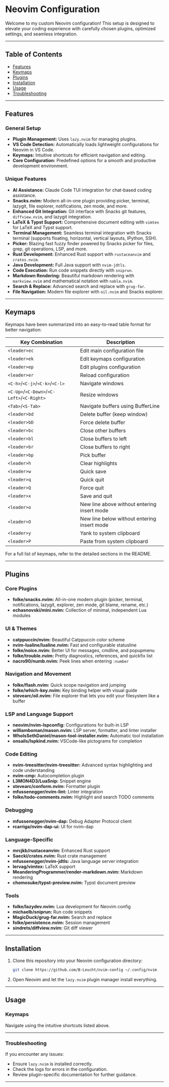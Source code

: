 # Neovim Configuration

Welcome to my custom Neovim configuration! This setup is designed to elevate your coding experience with carefully chosen plugins, optimized settings, and seamless integration.

---

## Table of Contents
- [Features](#features)
- [Keymaps](#keymaps)
- [Plugins](#plugins)
- [Installation](#installation)
- [Usage](#usage)
- [Troubleshooting](#troubleshooting)

---

## Features

### General Setup

- **Plugin Management:** Uses `lazy.nvim` for managing plugins.
- **VS Code Detection:** Automatically loads lightweight configurations for Neovim in VS Code.
- **Keymaps:** Intuitive shortcuts for efficient navigation and editing.
- **Core Configuration:** Predefined options for a smooth and productive development environment.

### Unique Features

- **AI Assistance:** Claude Code TUI integration for chat-based coding assistance.
- **Snacks.nvim:** Modern all-in-one plugin providing picker, terminal, lazygit, file explorer, notifications, zen mode, and more.
- **Enhanced Git Integration:** Git interface with Snacks git features, `diffview.nvim`, and lazygit integration.
- **LaTeX & Typst Support:** Comprehensive document editing with `vimtex` for LaTeX and Typst support.
- **Terminal Management:** Seamless terminal integration with Snacks terminal (supports floating, horizontal, vertical layouts, IPython, SSH).
- **Picker:** Blazing fast fuzzy finder powered by Snacks picker for files, grep, git operations, LSP, and more.
- **Rust Development:** Enhanced Rust support with `rustaceanvim` and `crates.nvim`.
- **Java Development:** Full Java support with `nvim-jdtls`.
- **Code Execution:** Run code snippets directly with `sniprun`.
- **Markdown Rendering:** Beautiful markdown rendering with `markview.nvim` and mathematical notation with `nabla.nvim`.
- **Search & Replace:** Advanced search and replace with `grug-far`.
- **File Navigation:** Modern file explorer with `oil.nvim` and Snacks explorer.

---

## Keymaps

Keymaps have been summarized into an easy-to-read table format for better navigation:

| Key Combination           | Description                                    |
|---------------------------|------------------------------------------------|
| `<leader>ec`              | Edit main configuration file                  |
| `<leader>ek`              | Edit keymaps configuration                    |
| `<leader>ep`              | Edit plugins configuration                    |
| `<leader>er`              | Reload configuration                          |
| `<C-h>`/`<C-j>`/`<C-k>`/`<C-l>` | Navigate windows                             |
| `<C-Up>`/`<C-Down>`/`<C-Left>`/`<C-Right>` | Resize windows                   |
| `<Tab>`/`<S-Tab>`         | Navigate buffers using BufferLine             |
| `<leader>bd`              | Delete buffer (keep window)                   |
| `<leader>bD`              | Force delete buffer                           |
| `<leader>bc`              | Close other buffers                           |
| `<leader>bl`              | Close buffers to left                         |
| `<leader>br`              | Close buffers to right                        |
| `<leader>bp`              | Pick buffer                                   |
| `<leader>h`               | Clear highlights                              |
| `<leader>w`               | Quick save                                    |
| `<leader>q`               | Quick quit                                    |
| `<leader>Q`               | Force quit                                    |
| `<leader>x`               | Save and quit                                 |
| `<leader>o`               | New line above without entering insert mode   |
| `<leader>O`               | New line below without entering insert mode   |
| `<leader>y`               | Yank to system clipboard                      |
| `<leader>P`               | Paste from system clipboard                   |

For a full list of keymaps, refer to the detailed sections in the README.

---

## Plugins

### Core Plugins
- **folke/snacks.nvim:** All-in-one modern plugin (picker, terminal, notifications, lazygit, explorer, zen mode, git blame, rename, etc.)
- **echasnovski/mini.nvim:** Collection of minimal, independent Lua modules

### UI & Themes
- **catppuccin/nvim:** Beautiful Catppuccin color scheme
- **nvim-lualine/lualine.nvim:** Fast and configurable statusline
- **folke/noice.nvim:** Better UI for messages, cmdline, and popupmenu
- **folke/trouble.nvim:** Pretty diagnostics, references, and quickfix list
- **nacro90/numb.nvim:** Peek lines when entering `:number`

### Navigation and Movement
- **folke/flash.nvim:** Quick scope navigation and jumping
- **folke/which-key.nvim:** Key binding helper with visual guide
- **stevearc/oil.nvim:** File explorer that lets you edit your filesystem like a buffer

### LSP and Language Support
- **neovim/nvim-lspconfig:** Configurations for built-in LSP
- **williamboman/mason.nvim:** LSP server, formatter, and linter installer
- **WhoIsSethDaniel/mason-tool-installer.nvim:** Automatic tool installation
- **onsails/lspkind.nvim:** VSCode-like pictograms for completion

### Code Editing
- **nvim-treesitter/nvim-treesitter:** Advanced syntax highlighting and code understanding
- **nvim-cmp:** Autocompletion plugin
- **L3MON4D3/LuaSnip:** Snippet engine
- **stevearc/conform.nvim:** Formatter plugin
- **mfussenegger/nvim-lint:** Linter integration
- **folke/todo-comments.nvim:** Highlight and search TODO comments

### Debugging
- **mfussenegger/nvim-dap:** Debug Adapter Protocol client
- **rcarriga/nvim-dap-ui:** UI for nvim-dap

### Language-Specific
- **mrcjkb/rustaceanvim:** Enhanced Rust support
- **Saecki/crates.nvim:** Rust crate management
- **mfussenegger/nvim-jdtls:** Java language server integration
- **lervag/vimtex:** LaTeX support
- **MeanderingProgrammer/render-markdown.nvim:** Markdown rendering
- **chomosuke/typst-preview.nvim:** Typst document preview

### Tools
- **folke/lazydev.nvim:** Lua development for Neovim config
- **michaelb/sniprun:** Run code snippets
- **MagicDuck/grug-far.nvim:** Search and replace
- **folke/persistence.nvim:** Session management
- **sindrets/diffview.nvim:** Git diff viewer

---

## Installation

1. Clone this repository into your Neovim configuration directory:

   ```bash
   git clone https://github.com/B-Leucht/nvim-config ~/.config/nvim
   ```

2. Open Neovim and let the `lazy.nvim` plugin manager install everything.

---

## Usage

### Keymaps

Navigate using the intuitive shortcuts listed above.

---

### Troubleshooting

If you encounter any issues:

- Ensure `lazy.nvim` is installed correctly.
- Check the logs for errors in the configuration.
- Review plugin-specific documentation for further guidance.

---